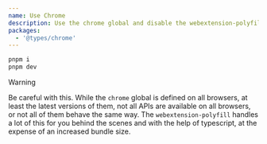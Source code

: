```yaml
---
name: Use Chrome
description: Use the chrome global and disable the webextension-polyfill.
packages:
  - '@types/chrome'
---
```


```sh
pnpm i
pnpm dev
```

> [!WARNING]
> Be careful with this. While the `chrome` global is defined on all browsers, at least the latest versions of them, not all APIs are available on all browsers, or not all of them behave the same way. The `webextension-polyfill` handles a lot of this for you behind the scenes and with the help of typescript, at the expense of an increased bundle size.
